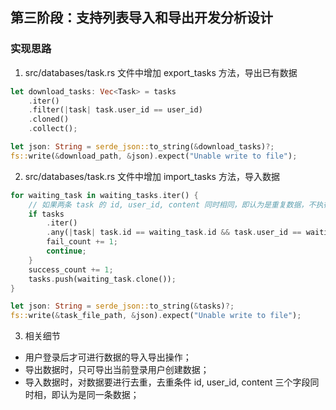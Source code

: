 ## 第三阶段：支持列表导入和导出开发分析设计
### 实现思路
1. src/databases/task.rs 文件中增加 export_tasks 方法，导出已有数据
```Rust
let download_tasks: Vec<Task> = tasks
    .iter()
    .filter(|task| task.user_id == user_id)
    .cloned()
    .collect();

let json: String = serde_json::to_string(&download_tasks)?;
fs::write(&download_path, &json).expect("Unable write to file");
```
2. src/databases/task.rs 文件中增加 import_tasks 方法，导入数据
```Rust
for waiting_task in waiting_tasks.iter() {
    // 如果两条 task 的 id, user_id, content 同时相同，即认为是重复数据，不执行导入
    if tasks
        .iter()
        .any(|task| task.id == waiting_task.id && task.user_id == waiting_task.user_id && task.content == waiting_task.content) {
        fail_count += 1;
        continue;
    }
    success_count += 1;
    tasks.push(waiting_task.clone());
}

let json: String = serde_json::to_string(&tasks)?;
fs::write(&task_file_path, &json).expect("Unable write to file");
```
3. 相关细节
- 用户登录后才可进行数据的导入导出操作；
- 导出数据时，只可导出当前登录用户创建数据；
- 导入数据时，对数据要进行去重，去重条件 id, user_id, content 三个字段同时相，即认为是同一条数据；